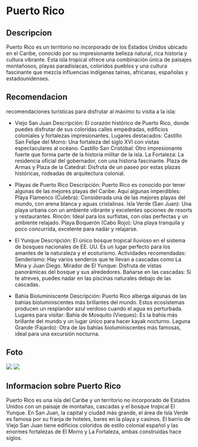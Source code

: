 # Puerto Rico

## Descripcion
Puerto Rico es un territorio no incorporado de los Estados Unidos ubicado en el Caribe, conocido por su impresionante belleza natural, rica historia y cultura vibrante. Esta isla tropical ofrece una combinación única de paisajes montañosos, playas paradisíacas, coloridos pueblos y una cultura fascinante que mezcla influencias indígenas taínas, africanas, españolas y estadounidenses.

## Recomendacion
recomendaciones turísticas para disfrutar al máximo tu visita a la isla:

- Viejo San Juan
Descripción: El corazón histórico de Puerto Rico, donde puedes disfrutar de sus coloridas calles empedradas, edificios coloniales y fortalezas impresionantes.
Lugares destacados:
Castillo San Felipe del Morro: Una fortaleza del siglo XVI con vistas espectaculares al océano.
Castillo San Cristóbal: Otro impresionante fuerte que forma parte de la historia militar de la isla.
La Fortaleza: La residencia oficial del gobernador, con una historia fascinante.
Plaza de Armas y Plaza de la Catedral: Disfruta de un paseo por estas plazas históricas, rodeadas de arquitectura colonial.

- Playas de Puerto Rico
Descripción: Puerto Rico es conocido por tener algunas de las mejores playas del Caribe. Aquí algunas imperdibles:
Playa Flamenco (Culebra): Considerada una de las mejores playas del mundo, con arena blanca y aguas cristalinas.
Isla Verde (San Juan): Una playa urbana con un ambiente vibrante y excelentes opciones de resorts y restaurantes.
Rincón: Ideal para los surfistas, con olas perfectas y un ambiente relajado.
Playa Boquerón (Cabo Rojo): Una playa tranquila y poco concurrida, excelente para nadar y relajarse.

- El Yunque
Descripción: El único bosque tropical lluvioso en el sistema de bosques nacionales de EE. UU. Es un lugar perfecto para los amantes de la naturaleza y el ecoturismo.
Actividades recomendadas:
Senderismo: Hay varios senderos que te llevan a cascadas como La Mina y Juan Diego.
Mirador de El Yunque: Disfruta de vistas panorámicas del bosque y sus alrededores.
Bañarse en las cascadas: Si te atreves, puedes nadar en las piscinas naturales debajo de las cascadas.

- Bahía Bioluminiscente
Descripción: Puerto Rico alberga algunas de las bahías bioluminiscentes más brillantes del mundo. Estos ecosistemas producen un resplandor azul verdoso cuando el agua es perturbada.
Lugares para visitar:
Bahía de Mosquito (Vieques): Es la bahía más brillante del mundo y un lugar único para hacer kayak nocturno.
Laguna Grande (Fajardo): Otra de las bahías bioluminiscentes más famosas, ideal para una excursión nocturna.

## Foto
![](https://es.rollingstone.com/wp-content/uploads/2023/05/10-playas-unicas-en-Puerto-Rico.jpg)
![](https://www.paralanaturaleza.org/wp-content/uploads/2018/09/Puerto-Rico-y-sus-bah--as-bioluminiscentes.jpg)

## Informacion sobre Puerto Rico
Puerto Rico es una isla del Caribe y un territorio no incorporado de Estados Unidos con un paisaje de montañas, cascadas y el bosque tropical El Yunque. En San Juan, la capital y ciudad más grande, el área de Isla Verde es famosa por su franja de hoteles, bares en la playa y casinos. El barrio de Viejo San Juan tiene edificios coloridos de estilo colonial español y las enormes fortalezas de El Morro y La Fortaleza, ambas construidas hace siglos.